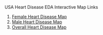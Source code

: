 USA Heart Disease EDA Interactive Map Links

1. [Female Heart Disease Map](https://drive.google.com/uc?export=view&id=1RYM4IYpksdXnFJDGR9ycrMsf5ACmQaHC)
2. [Male Heart Disease Map](https://drive.google.com/uc?export=view&id=1Bk4EyG7lQxKopda5r162d8CpixWb46NH)
3. [Overall Heart Disease Map](https://drive.google.com/uc?export=view&id=19cCygWbsQhJqPPo-wMCmj5itHHq7eIno)
